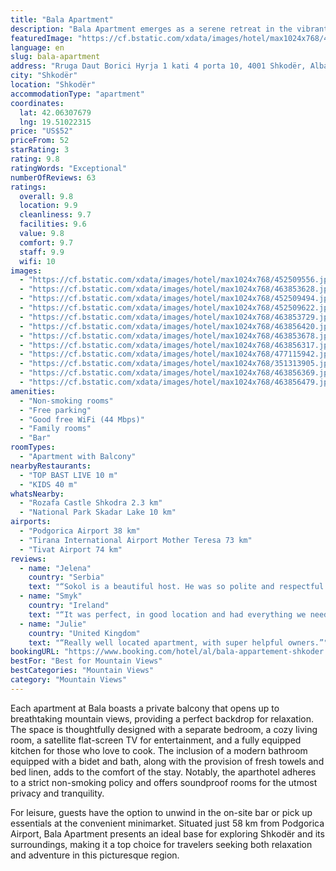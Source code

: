 ```yaml
---
title: "Bala Apartment"
description: "Bala Apartment emerges as a serene retreat in the vibrant city of Shkodër, situated a mere 48 km from the bustling Port of Bar."
featuredImage: "https://cf.bstatic.com/xdata/images/hotel/max1024x768/452509556.jpg?k=509633532a50704741c3c7bebdb361f0cf7bd646f90c0137ae547cf4bcfb3b9f&o=&hp=1"
language: en
slug: bala-apartment
address: "Rruga Daut Borici Hyrja 1 kati 4 porta 10, 4001 Shkodër, Albania"
city: "Shkodër"
location: "Shkodër"
accommodationType: "apartment"
coordinates:
  lat: 42.06307679
  lng: 19.51022315
price: "US$52"
priceFrom: 52
starRating: 3
rating: 9.8
ratingWords: "Exceptional"
numberOfReviews: 63
ratings:
  overall: 9.8
  location: 9.9
  cleanliness: 9.7
  facilities: 9.6
  value: 9.8
  comfort: 9.7
  staff: 9.9
  wifi: 10
images:
  - "https://cf.bstatic.com/xdata/images/hotel/max1024x768/452509556.jpg?k=509633532a50704741c3c7bebdb361f0cf7bd646f90c0137ae547cf4bcfb3b9f&o=&hp=1"
  - "https://cf.bstatic.com/xdata/images/hotel/max1024x768/463853628.jpg?k=2edc241623238ffdf26116c8b256cc5cba62c1123743743158504ff63dbf73b2&o=&hp=1"
  - "https://cf.bstatic.com/xdata/images/hotel/max1024x768/452509494.jpg?k=7f63b4b4f3cf3497a343d7d0687a2855ad48904df9cadf2bbb6cc9cf404238c9&o=&hp=1"
  - "https://cf.bstatic.com/xdata/images/hotel/max1024x768/452509622.jpg?k=c96de6027d428ec29f204cbdcb3b1929589d85f9bdab082b1871d4a0b7861a9b&o=&hp=1"
  - "https://cf.bstatic.com/xdata/images/hotel/max1024x768/463853729.jpg?k=bc39f3d682a7074aa6ccf166e35eab76bb7413bd4267f5bd4732362355b9b845&o=&hp=1"
  - "https://cf.bstatic.com/xdata/images/hotel/max1024x768/463856420.jpg?k=b6cbdf4aac0e225a5eb70d50f20ce891520f742bd79515abef69a6e79b689c84&o=&hp=1"
  - "https://cf.bstatic.com/xdata/images/hotel/max1024x768/463853678.jpg?k=75948c5ea78282c4f74e21cee1eeb769b4ec6aa5afaf5b50372c002ded3c047c&o=&hp=1"
  - "https://cf.bstatic.com/xdata/images/hotel/max1024x768/463856317.jpg?k=8049885c4fd7c95e0b5eaa784786e8732acad7977965cd47f556da4336131a82&o=&hp=1"
  - "https://cf.bstatic.com/xdata/images/hotel/max1024x768/477115942.jpg?k=6c4a773218794fbc4d8f854e1c9bb11a72522ec6cc54d62b837710fc99c9fbe0&o=&hp=1"
  - "https://cf.bstatic.com/xdata/images/hotel/max1024x768/351313905.jpg?k=69b6e79c06941bd9ba4cbe3ebaf1b9f9eae636bdafdc20a66cd7667cc208ace8&o=&hp=1"
  - "https://cf.bstatic.com/xdata/images/hotel/max1024x768/463856369.jpg?k=08717fac93262419c38c662b9a0a4375672271813ebcd56844346b3a0f3857fe&o=&hp=1"
  - "https://cf.bstatic.com/xdata/images/hotel/max1024x768/463856479.jpg?k=1ec60b0c56692132ece5674e2ffb1f6333bef0d677f44ae275482b2b530fa357&o=&hp=1"
amenities:
  - "Non-smoking rooms"
  - "Free parking"
  - "Good free WiFi (44 Mbps)"
  - "Family rooms"
  - "Bar"
roomTypes:
  - "Apartment with Balcony"
nearbyRestaurants:
  - "TOP BAST LIVE 10 m"
  - "KIDS 40 m"
whatsNearby:
  - "Rozafa Castle Shkodra 2.3 km"
  - "National Park Skadar Lake 10 km"
airports:
  - "Podgorica Airport 38 km"
  - "Tirana International Airport Mother Teresa 73 km"
  - "Tivat Airport 74 km"
reviews:
  - name: "Jelena"
    country: "Serbia"
    text: "“Sokol is a beautiful host. He was so polite and respectful. We felt very comfortable. The apartment is clean and nice equipped. Beds are comfortable. Thanks a lot Sokol”"
  - name: "Smyk"
    country: "Ireland"
    text: "“It was perfect, in good location and had everything we needed.”"
  - name: "Julie"
    country: "United Kingdom"
    text: "“Really well located apartment, with super helpful owners.”"
bookingURL: "https://www.booking.com/hotel/al/bala-appartement-shkoder.en-gb.html?aid=8035640"
bestFor: "Best for Mountain Views"
bestCategories: "Mountain Views"
category: "Mountain Views"
---
```


Each apartment at Bala boasts a private balcony that opens up to breathtaking mountain views, providing a perfect backdrop for relaxation. The space is thoughtfully designed with a separate bedroom, a cozy living room, a satellite flat-screen TV for entertainment, and a fully equipped kitchen for those who love to cook. The inclusion of a modern bathroom equipped with a bidet and bath, along with the provision of fresh towels and bed linen, adds to the comfort of the stay. Notably, the aparthotel adheres to a strict non-smoking policy and offers soundproof rooms for the utmost privacy and tranquility.

For leisure, guests have the option to unwind in the on-site bar or pick up essentials at the convenient minimarket. Situated just 58 km from Podgorica Airport, Bala Apartment presents an ideal base for exploring Shkodër and its surroundings, making it a top choice for travelers seeking both relaxation and adventure in this picturesque region.